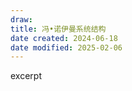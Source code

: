 ```yaml
---
draw:
title: 冯•诺伊曼系统结构
date created: 2024-06-18
date modified: 2025-02-06
---
```


excerpt

<!-- more -->
